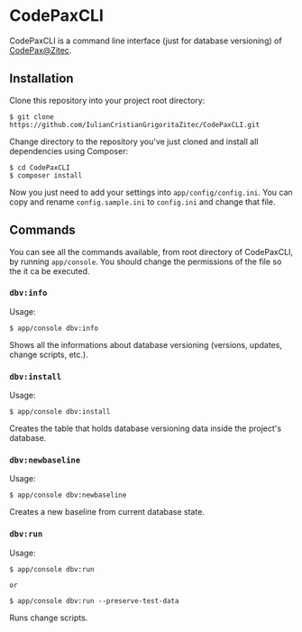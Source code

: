 # CodePaxCLI

CodePaxCLI is a command line interface (just for database versioning) of [CodePax@Zitec](https://github.com/ZitecCOM/CodePax).


## Installation

Clone this repository into your project root directory:

	$ git clone https://github.com/IulianCristianGrigoritaZitec/CodePaxCLI.git

Change directory to the repository you've just cloned and install all dependencies using Composer:
	
	$ cd CodePaxCLI
	$ composer install

Now you just need to add your settings into `app/config/config.ini`. You can copy and rename `config.sample.ini` to `config.ini` and change that file.

## Commands

You can see all the commands available, from root directory of CodePaxCLI, by running `app/console`. You should change the permissions of the file so the it ca be executed.

### `dbv:info`

Usage:
	
	$ app/console dbv:info

Shows all the informations about database versioning (versions, updates, change scripts, etc.).

### `dbv:install`

Usage:

	$ app/console dbv:install

Creates the table that holds database versioning data inside the project's database.

### `dbv:newbaseline`

Usage:

	$ app/console dbv:newbaseline

Creates a new baseline from current database state.

### `dbv:run`

Usage:

	$ app/console dbv:run

	or

	$ app/console dbv:run --preserve-test-data

Runs change scripts.
